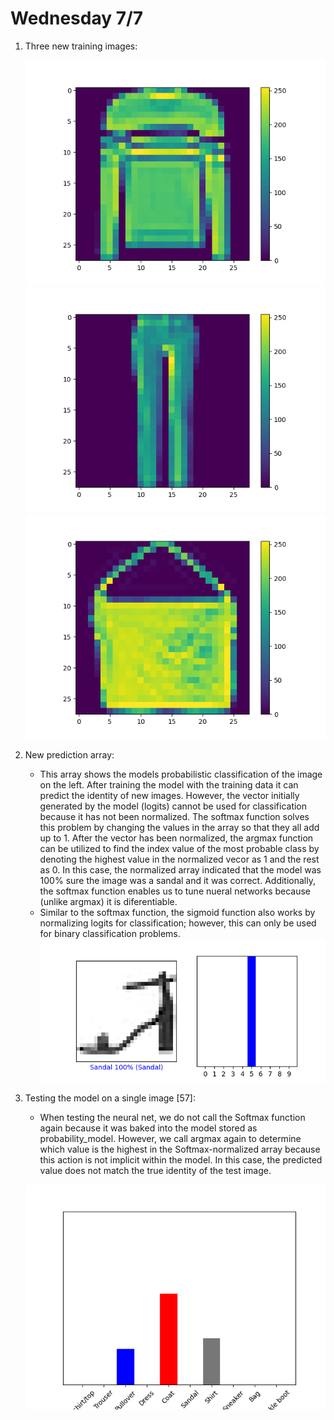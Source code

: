# Wednesday 7/7

1. Three new training images:
   
   ![img.png](img.png)
   ![img_1.png](img_1.png)
   ![img_2.png](img_2.png)
   
2. New prediction array:
    * This array shows the models probabilistic classification of the image on the left. After training the model with the training data
   it can predict the identity of new images. However, the vector initially generated by the model (logits) cannot be used for classification because
      it has not been normalized. The softmax function solves this problem by changing the values in the array so that they all add
      up to 1. After the vector has been normalized, the argmax function can be utilized to find the index value of the most probable class by denoting the highest
      value in the normalized vecor as 1 and the rest as 0.
      In this case, the normalized array indicated that the model was 100% sure the image was a sandal and it was correct.
      Additionally, the softmax function enables us to tune nueral networks because (unlike argmax) it is diferentiable.
   * Similar to the softmax function, the sigmoid function also works by normalizing logits for classification; however, this can only be used
      for binary classification problems.
   ![img_3.png](img_3.png)
      
3. Testing the model on a single image [57]:
    * When testing the neural net, we do not call the Softmax function again because it was baked into the model stored as probability_model. However,
   we call argmax again to determine which value is the highest in the Softmax-normalized array because this action is not implicit within the model. In this
      case, the predicted value does not match the true identity of the test image.
   
   ![img_4.png](img_4.png)